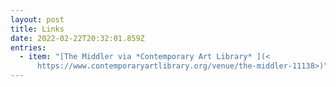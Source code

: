 ```yaml
---
layout: post
title: Links
date: 2022-02-22T20:32:01.859Z
entries:
  - item: "[The Middler via *Contemporary Art Library* ](<
      https://www.contemporaryartlibrary.org/venue/the-middler-11138>)"
---
```

